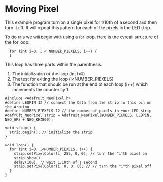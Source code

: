 # Moving Pixel

This example program turn on a single pixel for 1/10th of a second and then turn it off.  It will repeat this pattern for each of the pixels in the LED strip.

To do this we will begin with using a for loop.  Here is the ovreall structure of the for loop:

```
  for (int i=0; i < NUMBER_PIEXELS; i++) {
  }
```

This loop has three parts within the parenthesis.

1. The initialization of the loop (int i=0)
2. The test for exiting the loop (i<NUMBER_PIEXELS)
3. The function that should be run at the end of each loop (i++) which increments the counter by 1.

```
#include <Adafruit_NeoPixel.h>
#define LEDPIN 12 // connect the Data from the strip to this pin on the Arduino
#define NUMBER_PIEXELS 12 // the number of pixels in your LED strip
Adafruit_NeoPixel strip = Adafruit_NeoPixel(NUMBER_PIEXELS, LEDPIN, NEO_GRB + NEO_KHZ800);

void setup() {
  strip.begin(); // initialize the strip
}

void loop() {
  for (int i=0; i<NUMBER_PIEXELS; i++) {
    strip.setPixelColor(i, 255, 0, 0); // turn the "i"th pixel on
    strip.show();
    delay(100); // wait 1/10th of a second
    strip.setPixelColor(i, 0, 0, 0); // // turn the "i"th pixel off
  }
}
```